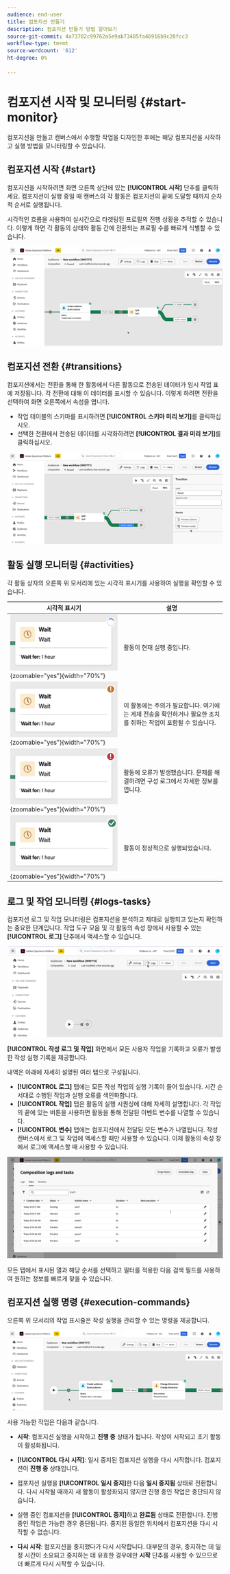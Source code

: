 ```yaml
---
audience: end-user
title: 컴포지션 만들기
description: 컴포지션 만들기 방법 알아보기
source-git-commit: 4a73702c99762a5e9ab73485fa46916b9c28fcc3
workflow-type: tm+mt
source-wordcount: '612'
ht-degree: 0%

---
```



# 컴포지션 시작 및 모니터링 {#start-monitor}

컴포지션을 만들고 캔버스에서 수행할 작업을 디자인한 후에는 해당 컴포지션을 시작하고 실행 방법을 모니터링할 수 있습니다.

## 컴포지션 시작 {#start}

컴포지션을 시작하려면 화면 오른쪽 상단에 있는 **[!UICONTROL 시작]** 단추를 클릭하세요. 컴포지션이 실행 중일 때 캔버스의 각 활동은 컴포지션의 끝에 도달할 때까지 순차적 순서로 실행됩니다.

시각적인 흐름을 사용하여 실시간으로 타겟팅된 프로필의 진행 상황을 추적할 수 있습니다. 이렇게 하면 각 활동의 상태와 활동 간에 전환되는 프로필 수를 빠르게 식별할 수 있습니다.

![](assets/composition-visual-flow.png)

## 컴포지션 전환 {#transitions}

컴포지션에서는 전환을 통해 한 활동에서 다른 활동으로 전송된 데이터가 임시 작업 표에 저장됩니다. 각 전환에 대해 이 데이터를 표시할 수 있습니다. 이렇게 하려면 전환을 선택하여 화면 오른쪽에서 속성을 엽니다.

* 작업 테이블의 스키마를 표시하려면 **[!UICONTROL 스키마 미리 보기]**&#x200B;를 클릭하십시오.
* 선택한 전환에서 전송된 데이터를 시각화하려면 **[!UICONTROL 결과 미리 보기]**&#x200B;를 클릭하십시오.

![](assets/transition-preview.png)

## 활동 실행 모니터링 {#activities}

각 활동 상자의 오른쪽 위 모서리에 있는 시각적 표시기를 사용하여 실행을 확인할 수 있습니다.

| 시각적 표시기 | 설명 |
|-----|------------|
| ![](assets/activity-status-pending.png){zoomable="yes"}{width="70%"} | 활동이 현재 실행 중입니다. |
| ![](assets/activity-status-orange.png){zoomable="yes"}{width="70%"} | 이 활동에는 주의가 필요합니다. 여기에는 게재 전송을 확인하거나 필요한 조치를 취하는 작업이 포함될 수 있습니다. |
| ![](assets/activity-status-red.png){zoomable="yes"}{width="70%"} | 활동에 오류가 발생했습니다. 문제를 해결하려면 구성 로그에서 자세한 정보를 엽니다. |
| ![](assets/activity-status-green.png){zoomable="yes"}{width="70%"} | 활동이 정상적으로 실행되었습니다. |

## 로그 및 작업 모니터링 {#logs-tasks}

컴포지션 로그 및 작업 모니터링은 컴포지션을 분석하고 제대로 실행되고 있는지 확인하는 중요한 단계입니다. 작업 도구 모음 및 각 활동의 속성 창에서 사용할 수 있는 **[!UICONTROL 로그]** 단추에서 액세스할 수 있습니다.

![](assets/logs-button.png)

**[!UICONTROL 작성 로그 및 작업]** 화면에서 모든 사용자 작업을 기록하고 오류가 발생한 작성 실행 기록을 제공합니다.

<!-- à confirmer, pas trouvé dans les options = The workflow history is saved for the duration specified in the workflow execution options. During this duration, all the messages are therefore saved, even after a restart. If you do not want to save the messages from a previous execution, you have to purge the history by clicking the ![](assets/delete_darkgrey-24px.png) button.-->

내역은 아래에 자세히 설명된 여러 탭으로 구성됩니다.

* **[!UICONTROL 로그]** 탭에는 모든 작성 작업의 실행 기록이 들어 있습니다. 시간 순서대로 수행된 작업과 실행 오류를 색인화합니다.
* **[!UICONTROL 작업]** 탭은 활동의 실행 시퀀싱에 대해 자세히 설명합니다. 각 작업의 끝에 있는 버튼을 사용하면 활동을 통해 전달된 이벤트 변수를 나열할 수 있습니다.
* **[!UICONTROL 변수]** 탭에는 컴포지션에서 전달된 모든 변수가 나열됩니다. 작성 캔버스에서 로그 및 작업에 액세스할 때만 사용할 수 있습니다. 이제 활동의 속성 창에서 로그에 액세스할 때 사용할 수 있습니다.  <!-- à confirmer-->

![](assets/logs-tasks.png)

모든 탭에서 표시된 열과 해당 순서를 선택하고 필터를 적용한 다음 검색 필드를 사용하여 원하는 정보를 빠르게 찾을 수 있습니다.

## 컴포지션 실행 명령 {#execution-commands}

오른쪽 위 모서리의 작업 표시줄은 작성 실행을 관리할 수 있는 명령을 제공합니다.

![](assets/execution-actions.png)

사용 가능한 작업은 다음과 같습니다.

* **시작**: 컴포지션 실행을 시작하고 **진행 중** 상태가 됩니다. 작성이 시작되고 초기 활동이 활성화됩니다.

* **[!UICONTROL 다시 시작]**: 일시 중지된 컴포지션 실행을 다시 시작합니다. 컴포지션이 **진행 중** 상태입니다.

* 컴포지션 실행을 **[!UICONTROL 일시 중지]**&#x200B;한 다음 **일시 중지됨** 상태로 전환합니다. 다시 시작될 때까지 새 활동이 활성화되지 않지만 진행 중인 작업은 중단되지 않습니다.

* 실행 중인 컴포지션을 **[!UICONTROL 중지]**&#x200B;하고 **완료됨** 상태로 전환합니다. 진행 중인 작업은 가능한 경우 중단됩니다. 중지된 동일한 위치에서 컴포지션을 다시 시작할 수 없습니다.

* **다시 시작**: 컴포지션을 중지했다가 다시 시작합니다. 대부분의 경우, 중지하는 데 일정 시간이 소요되고 중지하는 데 유효한 경우에만 **시작** 단추를 사용할 수 있으므로 더 빠르게 다시 시작할 수 있습니다.
